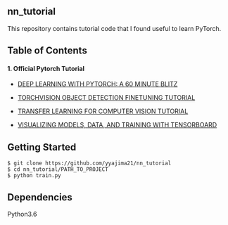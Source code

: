 ## nn_tutorial
This repository contains tutorial code that I found useful to learn PyTorch. 

## Table of Contents
#### 1. Official Pytorch Tutorial

* [DEEP LEARNING WITH PYTORCH: A 60 MINUTE BLITZ](https://github.com/yyajima21/nn_tutorial/tree/master/pytorch/dl-with-pytorch-60-min-blitz)

* [TORCHVISION OBJECT DETECTION FINETUNING TUTORIAL](https://github.com/yyajima21/nn_tutorial/tree/dev/pytorch/torchvision-object-detection-finetuning-tutorial)

* [TRANSFER LEARNING FOR COMPUTER VISION TUTORIAL](https://github.com/yyajima21/nn_tutorial/tree/dev/pytorch/transfer-learning-for-computer-vision-tutorial)

* [VISUALIZING MODELS, DATA, AND TRAINING WITH TENSORBOARD](https://pytorch.org/tutorials/intermediate/tensorboard_tutorial.html)

## Getting Started
```
$ git clone https://github.com/yyajima21/nn_tutorial
$ cd nn_tutorial/PATH_TO_PROJECT
$ python train.py
```
## Dependencies
Python3.6
